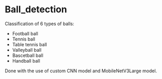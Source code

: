 # Ball_detection
Classification of 6 types of balls: 
- Football ball
- Tennis ball
- Table tennis ball
- Valleyball ball
- Bascetball ball
- Handball ball

Done with the use of custom CNN model and MobileNetV3Large model.
